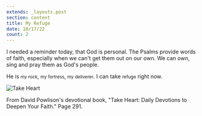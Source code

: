 ```yaml
---
extends: _layouts.post
section: content
title: My Refuge
date: 10/17/22
count: 2
---
```


I needed a reminder today, that God is personal. The Psalms provide words of faith, especially when we can't get them out on our own. We can own, sing and pray them as God's people.

He is <small class="px-1 bg-yellow-500 text-slate-800 font-semibold inline-block text-base rounded">my rock</small>, <small class="px-1 bg-yellow-500 text-slate-800 font-semibold inline-block text-base rounded">my fortress</small>, <small class="px-1 bg-yellow-500 text-slate-800 font-semibold inline-block text-base rounded">my deliverer</small>. I can take <small class="px-1 bg-yellow-500 text-slate-800 font-semibold inline-block text-base rounded">refuge</small> right now.

<img alt="Take Heart" src="/assets/images/devo-2.png" />

From David Powlison's devotional book, "Take Heart: Daily Devotions to Deepen Your Faith." Page 291.
